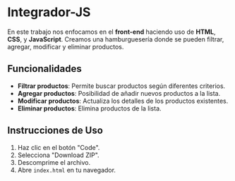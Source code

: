 # Integrador-JS

En este trabajo nos enfocamos en el **front-end** haciendo uso de **HTML**, **CSS**, y **JavaScript**. Creamos una hamburguesería donde se pueden filtrar, agregar, modificar y eliminar productos.

## Funcionalidades

- **Filtrar productos**: Permite buscar productos según diferentes criterios.
- **Agregar productos**: Posibilidad de añadir nuevos productos a la lista.
- **Modificar productos**: Actualiza los detalles de los productos existentes.
- **Eliminar productos**: Elimina productos de la lista.

## Instrucciones de Uso

1. Haz clic en el botón "Code".
2. Selecciona "Download ZIP".
3. Descomprime el archivo.
4. Abre `index.html` en tu navegador.

